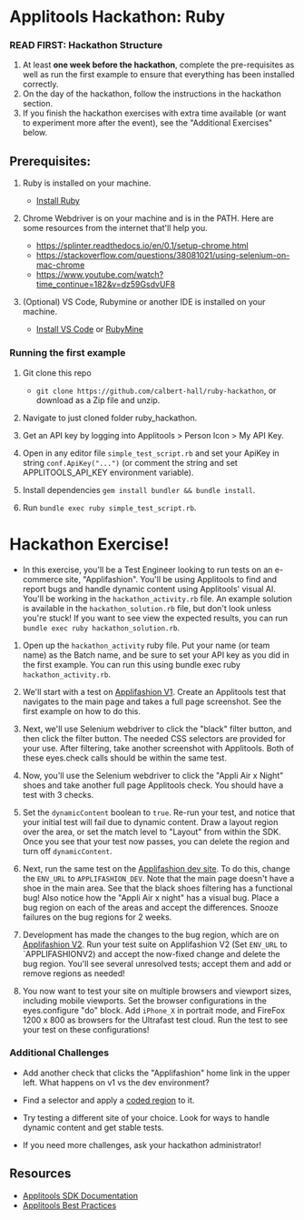 # Applitools Hackathon: Ruby 

### READ FIRST: Hackathon Structure 
1. At least **one week before the hackathon**, complete the pre-requisites as well as run the first example to ensure that everything has been installed correctly. 
2. On the day of the hackathon, follow the instructions in the hackathon section. 
3. If you finish the hackathon exercises with extra time available (or want to experiment more after the event), 
   see the "Additional Exercises" below. 


## Prerequisites:

1. Ruby is installed on your machine.
   
   * [Install Ruby](https://www.ruby-lang.org/en/documentation/installation/)
   
3. Chrome Webdriver is on your machine and is in the PATH. Here are some resources from the internet that'll help you.

   * https://splinter.readthedocs.io/en/0.1/setup-chrome.html
   * https://stackoverflow.com/questions/38081021/using-selenium-on-mac-chrome
   * https://www.youtube.com/watch?time_continue=182&v=dz59GsdvUF8

4. (Optional) VS Code, Rubymine or another IDE is installed on your machine.

   * [Install VS Code](https://code.visualstudio.com/) or [RubyMine](https://www.jetbrains.com/ruby/)


### Running the first example

1. Git clone this repo 
   
   * `git clone https://github.com/calbert-hall/ruby-hackathon`, or download as a Zip file and unzip. 
   
2. Navigate to just cloned folder ruby_hackathon.

3. Get an API key by logging into Applitools > Person Icon > My API Key.

4. Open in any editor file `simple_test_script.rb`  and set your ApiKey in string `conf.ApiKey("...")` (or comment the string and set APPLITOOLS_API_KEY environment variable). 

5. Install dependencies `gem install bundler && bundle install`.

6. Run `bundle exec ruby simple_test_script.rb`.

# Hackathon Exercise!

* In this exercise, you'll be a Test Engineer looking to run tests on an e-commerce site, "Applifashion". 
  You'll be using Applitools to find and report bugs and handle dynamic content using Applitools' visual AI.
  You'll be working in the `hackathon_activity.rb` file. An example solution is available in the `hackathon_solution.rb` file, but don't look unless you're stuck! If you want to see view the expected results, you can run  `bundle exec ruby hackathon_solution.rb`.

1. Open up the `hackathon_activity` ruby file. Put your name (or team name) as the Batch name, and be sure to set your API key as you did in the first example. You can run this using bundle exec ruby `hackathon_activity.rb`.


2. We'll start with a test on [Applifashion V1](https://demo.applitools.com/gridHackathonV1.html). Create an Applitools test that navigates to the main page and takes a full page screenshot. See the first example on how to do this.

   
3. Next, we'll use Selenium webdriver to click the "black" filter button, and then click the filter button. The needed CSS selectors are provided for your use. After filtering, take another screenshot with Applitools. 
   Both of these eyes.check calls should be within the same test.
   

4. Now, you'll use the Selenium webdriver to click the "Appli Air x Night" shoes and take another full page Applitools check. You should have a test with 3 checks. 
 

5. Set the `dynamicContent` boolean to `true`. Re-run your test, and notice that your initial test will fail due to dynamic content. 
Draw a layout region over the area, or set the match level to "Layout" from within the SDK. Once you see that your test now passes, you can delete the region and turn off `dynamicContent`. 
   
 
6. Next, run the same test on the [Applifashion dev site](https://demo.applitools.com/tlcHackathonDev.html). To do this, change the `ENV_URL` to `APPLIFASHION_DEV`. Note that the main page doesn't have a shoe in the main area. 
   See that the black shoes filtering has a functional bug! Also notice how the "Appli Air x night" has a visual bug. 
   Place a bug region on each of the areas and accept the differences. Snooze failures on the bug regions for 2 weeks.
   

7. Development has made the changes to the bug region, which are on [Applifashion V2](https://demo.applitools.com/gridHackathonV2.html). 
Run your test suite on Applifashion V2 (Set `ENV_URL` to `APPLIFASHIONV2)
and accept the now-fixed change and delete the bug region. 
You'll see several unresolved tests; accept them and add or remove regions as needed!
  
 
8. You now want to test your site on multiple browsers and viewport sizes, including mobile viewports. Set the browser configurations in the eyes.configure "do" block. 
Add `iPhone_X` in portrait mode, and FireFox 1200 x 800 as browsers for the Ultrafast test cloud. Run the test to see your test 
   on these configurations!

### Additional Challenges
* Add another check that clicks the "Applifashion" home link in the upper left. What happens on v1 vs the dev environment? 


* Find a selector and apply a [coded region](https://help.applitools.com/hc/en-us/articles/360007188211-Coded-Ignore-Regions) to it. 


* Try testing a different site of your choice. Look for ways to handle dynamic content and get stable tests.  

* If you need more challenges, ask your hackathon administrator!

## Resources
- [Applitools SDK Documentation](https://github.com/applitools/eyes.sdk.ruby)
- [Applitools Best Practices](https://applitools.com/docs/topics/general-concepts/visual-test-best-practices.html)